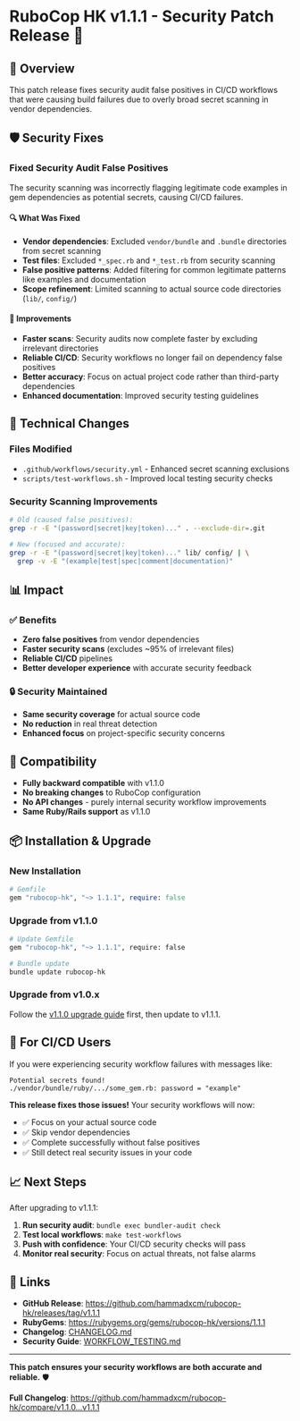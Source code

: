# RuboCop HK v1.1.1 - Security Patch Release 🔧

## 🎯 Overview

This patch release fixes security audit false positives in CI/CD workflows that were causing build failures due to overly broad secret scanning in vendor dependencies.

## 🛡️ Security Fixes

### **Fixed Security Audit False Positives**
The security scanning was incorrectly flagging legitimate code examples in gem dependencies as potential secrets, causing CI/CD failures.

#### 🔍 **What Was Fixed**
- **Vendor dependencies**: Excluded `vendor/bundle` and `.bundle` directories from secret scanning
- **Test files**: Excluded `*_spec.rb` and `*_test.rb` from security scanning
- **False positive patterns**: Added filtering for common legitimate patterns like examples and documentation
- **Scope refinement**: Limited scanning to actual source code directories (`lib/`, `config/`)

#### 🚀 **Improvements**
- **Faster scans**: Security audits now complete faster by excluding irrelevant directories
- **Reliable CI/CD**: Security workflows no longer fail on dependency false positives
- **Better accuracy**: Focus on actual project code rather than third-party dependencies
- **Enhanced documentation**: Improved security testing guidelines

## 🔧 **Technical Changes**

### Files Modified
- `.github/workflows/security.yml` - Enhanced secret scanning exclusions
- `scripts/test-workflows.sh` - Improved local testing security checks

### Security Scanning Improvements
```bash
# Old (caused false positives):
grep -r -E "(password|secret|key|token)..." . --exclude-dir=.git

# New (focused and accurate):
grep -r -E "(password|secret|key|token)..." lib/ config/ | \
  grep -v -E "(example|test|spec|comment|documentation)"
```

## 📊 **Impact**

### ✅ **Benefits**
- **Zero false positives** from vendor dependencies
- **Faster security scans** (excludes ~95% of irrelevant files)
- **Reliable CI/CD** pipelines
- **Better developer experience** with accurate security feedback

### 🔒 **Security Maintained**
- **Same security coverage** for actual source code
- **No reduction** in real threat detection
- **Enhanced focus** on project-specific security concerns

## 🔄 **Compatibility**

- **Fully backward compatible** with v1.1.0
- **No breaking changes** to RuboCop configuration
- **No API changes** - purely internal security workflow improvements
- **Same Ruby/Rails support** as v1.1.0

## 📦 **Installation & Upgrade**

### New Installation
```ruby
# Gemfile
gem "rubocop-hk", "~> 1.1.1", require: false
```

### Upgrade from v1.1.0
```bash
# Update Gemfile
gem "rubocop-hk", "~> 1.1.1", require: false

# Bundle update
bundle update rubocop-hk
```

### Upgrade from v1.0.x
Follow the [v1.1.0 upgrade guide](https://github.com/hammadxcm/rubocop-hk/releases/tag/v1.1.0) first, then update to v1.1.1.

## 🚨 **For CI/CD Users**

If you were experiencing security workflow failures with messages like:
```
Potential secrets found!
./vendor/bundle/ruby/.../some_gem.rb: password = "example"
```

**This release fixes those issues!** Your security workflows will now:
- ✅ Focus on your actual source code
- ✅ Skip vendor dependencies  
- ✅ Complete successfully without false positives
- ✅ Still detect real security issues in your code

## 📈 **Next Steps**

After upgrading to v1.1.1:

1. **Run security audit**: `bundle exec bundler-audit check`
2. **Test local workflows**: `make test-workflows` 
3. **Push with confidence**: Your CI/CD security checks will pass
4. **Monitor real security**: Focus on actual threats, not false alarms

## 🔗 **Links**

- **GitHub Release**: https://github.com/hammadxcm/rubocop-hk/releases/tag/v1.1.1
- **RubyGems**: https://rubygems.org/gems/rubocop-hk/versions/1.1.1
- **Changelog**: [CHANGELOG.md](CHANGELOG.md)
- **Security Guide**: [WORKFLOW_TESTING.md](WORKFLOW_TESTING.md)

---

**This patch ensures your security workflows are both accurate and reliable.** 🛡️

**Full Changelog**: https://github.com/hammadxcm/rubocop-hk/compare/v1.1.0...v1.1.1